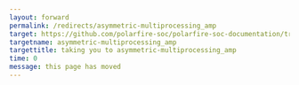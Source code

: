 ```yaml
---
layout: forward
permalink: /redirects/asymmetric-multiprocessing_amp
target: https://github.com/polarfire-soc/polarfire-soc-documentation/tree/master/applications-and-demos/asymmetric-multiprocessing/amp.md
targetname: asymmetric-multiprocessing_amp
targettitle: taking you to asymmetric-multiprocessing_amp
time: 0
message: this page has moved
---
```


